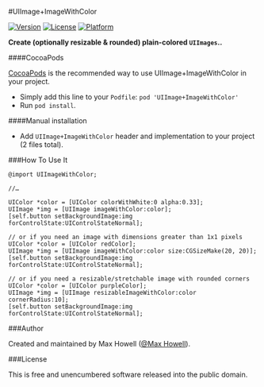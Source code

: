 #UIImage+ImageWithColor

[![Version](https://img.shields.io/cocoapods/v/UIImage+ImageWithColor.svg?style=flat)](http://cocoadocs.org/docsets/UIImage+ImageWithColor)
[![License](https://img.shields.io/cocoapods/l/UIImage+ImageWithColor.svg?style=flat)](http://cocoadocs.org/docsets/UIImage+ImageWithColor)
[![Platform](https://img.shields.io/cocoapods/p/UIImage+ImageWithColor.svg?style=flat)](http://cocoadocs.org/docsets/UIImage+ImageWithColor)

**Create (optionally resizable & rounded) plain-colored `UIImages`..**

####CocoaPods

[CocoaPods](http://cocoapods.org/) is the recommended way to use UIImage+ImageWithColor in your project.

* Simply add this line to your `Podfile`: `pod 'UIImage+ImageWithColor'`
* Run `pod install`.

####Manual installation

* Add `UIImage+ImageWithColor` header and implementation to your project (2 files total).

###How To Use It

```objc
@import UIImageWithColor;

//…

UIColor *color = [UIColor colorWithWhite:0 alpha:0.33];
UIImage *img = [UIImage imageWithColor:color];
[self.button setBackgroundImage:img forControlState:UIControlStateNormal];

// or if you need an image with dimensions greater than 1x1 pixels
UIColor *color = [UIColor redColor];
UIImage *img = [UIImage imageWithColor:color size:CGSizeMake(20, 20)];
[self.button setBackgroundImage:img forControlState:UIControlStateNormal];

// or if you need a resizable/stretchable image with rounded corners
UIColor *color = [UIColor purpleColor];
UIImage *img = [UIImage resizableImageWithColor:color cornerRadius:10];
[self.button setBackgroundImage:img forControlState:UIControlStateNormal];
```

###Author

Created and maintained by Max Howell ([@Max Howell](https://twitter.com/mxcl)).

###License

This is free and unencumbered software released into the public domain.
